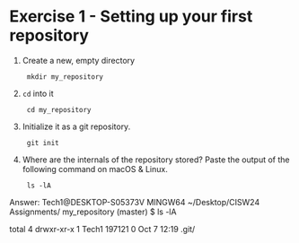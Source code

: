 # Exercise 1 - Setting up your first repository

1. Create a new, empty directory

        mkdir my_repository

2. `cd` into it

        cd my_repository

3. Initialize it as a git repository.

        git init

4. Where are the internals of the repository stored? Paste the output of the following command on macOS & Linux.

        ls -lA

Answer:
Tech1@DESKTOP-S05373V MINGW64 ~/Desktop/CISW24 Assignments/  my_repository (master)
$ ls -lA

total 4
drwxr-xr-x 1 Tech1 197121 0 Oct  7 12:19 .git/
